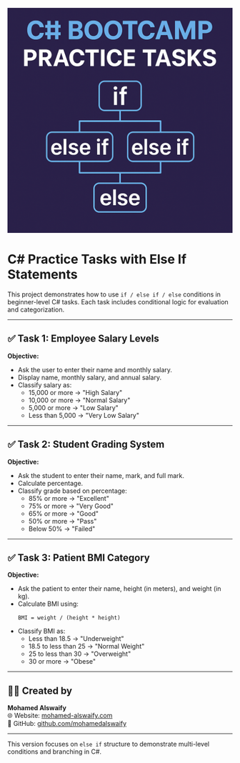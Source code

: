 ![C# Bootcamp Cover](csharp-bootcamp-practice-tasks-cover.png)

# C# Practice Tasks with Else If Statements

This project demonstrates how to use `if / else if / else` conditions in beginner-level C# tasks.
Each task includes conditional logic for evaluation and categorization.

---

## ✅ Task 1: Employee Salary Levels

**Objective:**
- Ask the user to enter their name and monthly salary.
- Display name, monthly salary, and annual salary.
- Classify salary as:
  - 15,000 or more → "High Salary"
  - 10,000 or more → "Normal Salary"
  - 5,000 or more → "Low Salary"
  - Less than 5,000 → "Very Low Salary"

---

## ✅ Task 2: Student Grading System

**Objective:**
- Ask the student to enter their name, mark, and full mark.
- Calculate percentage.
- Classify grade based on percentage:
  - 85% or more → "Excellent"
  - 75% or more → "Very Good"
  - 65% or more → "Good"
  - 50% or more → "Pass"
  - Below 50% → "Failed"

---

## ✅ Task 3: Patient BMI Category

**Objective:**
- Ask the patient to enter their name, height (in meters), and weight (in kg).
- Calculate BMI using:
  ```
  BMI = weight / (height * height)
  ```
- Classify BMI as:
  - Less than 18.5 → "Underweight"
  - 18.5 to less than 25 → "Normal Weight"
  - 25 to less than 30 → "Overweight"
  - 30 or more → "Obese"

---

## 👨‍💻 Created by
**Mohamed Alswaify**  
🌐 Website: [mohamed-alswaify.com](https://mohamed-alswaify.com)  
🔗 GitHub: [github.com/mohamedalswaify](https://github.com/mohamedalswaify)

---

This version focuses on `else if` structure to demonstrate multi-level conditions and branching in C#.
